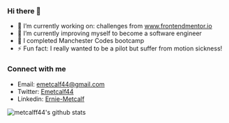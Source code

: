 ### Hi there 👋

- 🔭 I’m currently working on: challenges from www.frontendmentor.io
- 🌱 I’m currently improving myself to become a software engineer 
- 👯 I completed Manchester Codes bootcamp 
- ⚡ Fun fact: I really wanted to be a pilot but suffer from motion sickness!

### Connect with me 

- Email: emetcalf44@gmail.com
- Twitter: <a href="https://twitter.com/Emetcalf44">Emetcalf44</a>
- Linkedin: <a href="https://www.linkedin.com/in/ernie-metcalf/">Ernie-Metcalf</a>

<img
     align="left" alt="metcalff44's github stats"
     src="https://github-readme-stats.vercel.app/api?username=metcalf44
          &show_icons=true&theme=tokyonight"
     />

